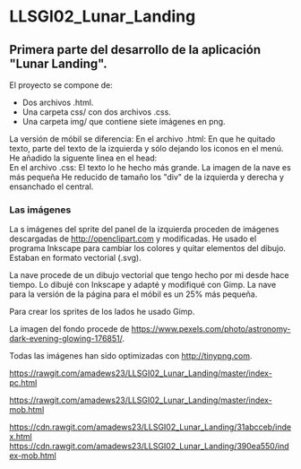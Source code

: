 # LLSGI02_Lunar_Landing
## Primera parte del desarrollo de la aplicación "Lunar Landing". 


El proyecto se compone de:
* Dos archivos .html. 
* Una carpeta css/ con dos archivos .css. 
* Una carpeta img/ que contiene siete imágenes en png.

La versión de móbil se diferencia:
  En el archivo .html:
  En que he quitado texto, parte del texto de la izquierda y sólo dejando los iconos en el menú. 
  He añadido la siguente linea en el head: <meta name=viewport content="width=device-width, initial-scale=1">    
  En el archivo .css:
  El texto lo he hecho más grande.
  La imagen de la nave es más pequeña 
  He reducido de tamaño los "div" de la izquierda y derecha y ensanchado el central.

### Las imágenes
La s imágenes del sprite del panel de la izquierda proceden de imágenes descargadas de http://openclipart.com y modificadas. He usado el programa Inkscape para cambiar los colores y quitar elementos del dibujo. Estaban en formato vectorial (.svg).

La nave procede de un dibujo vectorial que tengo hecho por mi desde hace tiempo. Lo dibujé con Inkscape y adapté y modifiqué con Gimp. La nave para la versión de la página para el móbil es un 25% más pequeña. 

Para crear los sprites de los lados he usado Gimp. 

La imagen del fondo procede de https://www.pexels.com/photo/astronomy-dark-evening-glowing-176851/. 

Todas las imágenes han sido optimizadas con http://tinypng.com.




https://rawgit.com/amadews23/LLSGI02_Lunar_Landing/master/index-pc.html

https://rawgit.com/amadews23/LLSGI02_Lunar_Landing/master/index-mob.html


https://cdn.rawgit.com/amadews23/LLSGI02_Lunar_Landing/31abcceb/index.html
https://cdn.rawgit.com/amadews23/LLSGI02_Lunar_Landing/390ea550/index-mob.html
